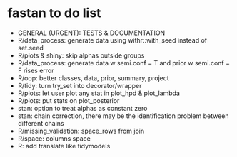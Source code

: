 # fastan to do list

* GENERAL (URGENT): TESTS \& DOCUMENTATION
* R/data\_process: generate data using withr::with\_seed instead of set.seed
* R/plots & shiny: skip alphas outside groups
* R/data\_process: generate data w semi.conf = T and prior w semi.conf = F rises error
* R/oop: better classes, data, prior, summary, project
* R/tidy: turn try\_set into decorator/wrapper
* R/plots: let user plot any stat in plot\_hpd \& plot\_lambda
* R/plots: put stats on plot\_posterior
* stan: option to treat alphas as constant zero
* stan: chain correction, there may be the identification problem between different chains
* R/missing\_validation: space\_rows from join
* R/space: columns space
* R: add translate like tidymodels
